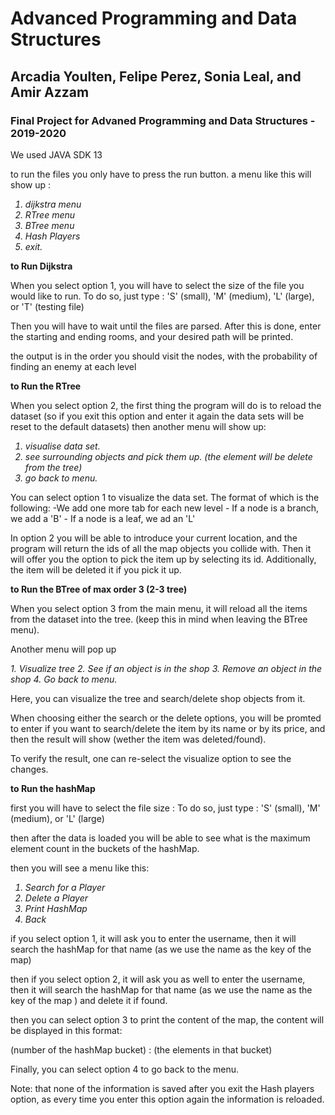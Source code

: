 # Advanced Programming and Data Structures
## Arcadia Youlten, Felipe Perez, Sonia Leal, and Amir Azzam
### Final Project for Advaned Programming and Data Structures - 2019-2020

We used JAVA SDK 13

to run the files you only have to press the run button. a menu like this will show up :
<i>
1. dijkstra menu
2. RTree menu
3. BTree menu
4. Hash Players
4. exit.
</i>

<B> to Run Dijkstra </B>

When you select option 1, you will have to select the size of the file you would like to run. To do so, just
 type : 'S' (small), 'M' (medium), 'L' (large), or 'T' (testing file)
 
Then you will have to wait until the files are parsed. After this is done, enter the starting and ending rooms, and your desired path will be printed.

 the output is in the order you should visit the nodes, with the
 probability of finding an enemy at each level

<B> to Run the RTree </B>

When you select option 2, the first thing the program will do is to reload the dataset (so if you exit this option and enter it again the data sets will be reset to the default datasets)
then another menu will show up: 
<i>
1. visualise data set.
2. see surrounding objects and pick them up. (the element will be delete from the tree)
3. go back to menu.
</i>

You can select option 1 to visualize the data set. The format of which is the following:
    -We add one more tab for each new level
    - If a node is a branch, we add a 'B'
    -  If a node is a leaf, we ad an 'L' 

In option 2 you will be able to introduce your current location,  and the program will return the ids of all the map objects you collide with. Then it will offer you the option to pick the item up by selecting its id. Additionally, the item will be deleted it if you pick it up.


<B> to Run the BTree of max order 3 (2-3 tree) </B>

When you select option 3 from the main menu, it will reload all the items from the dataset into the tree. (keep this in mind when leaving the BTree menu).

Another menu will pop up

<i>
1. Visualize tree 
2. See if an object is in the shop
3. Remove an object in the shop
4. Go back to menu.
</i>

Here, you can visualize the tree and search/delete shop objects from it.

When choosing either the search or the delete options, you will be promted to enter if you want to search/delete the item by its name or by its price, and then the result will show (wether the item was deleted/found).

To verify the result, one can re-select the visualize option to see the changes.

<B> to Run the hashMap </B>

first you will have to select the file size :
To do so, just
 type : 'S' (small), 'M' (medium), or 'L' (large)
 
 then after the data is loaded you will be able to see what is the maximum
  element count in the buckets of the hashMap.
  
  then you will see a menu like this: 
  
  
<i>

1. Search for a Player
2. Delete a Player
3. Print HashMap
4. Back
</i>

if you select option 1, it will ask you to enter the username, then it will
 search the hashMap for that name (as we use the name as the key of the map)

then if you select option 2, it will ask you as well to enter the username, then it will
search the hashMap for that name (as we use the name as the key of the map
) and delete it if found. 

then you can select option 3 to print the content of the map, the content
 will be displayed in this format:
 
(number of the hashMap bucket) : (the elements in that bucket)

Finally, you can select option 4 to go back to the menu.

Note: that none of the information is saved after you exit the Hash players
 option, as every time you enter this option again the information is reloaded.

